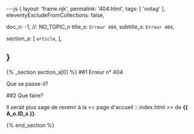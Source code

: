 ---js
{
  layout:    'frame.njk',
  permalink: '404.html',
  tags:      [ 'notag' ],
  eleventyExcludeFromCollections: false,

  doc_n: -1,    //: NO_TOPIC_n
  title_s:    `Erreur 404`,
  subtitle_s: `Erreur 404`,

  section_a:
  [
    `article`,
  ],

}
---
{% _section section_a[0] %}
##1  Erreur n° 404

Que se passe-il?

##2  Que faire?

Il serait plus sage de revenir à la <<  page d'accueil  :: index.html  >> de **{{ A_o.ID_s }}**.

{% end_section %}
